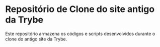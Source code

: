 # Repositório de Clone do site antigo da Trybe

Este repositório armazena os códigos e scripts desenvolvidos durante o clone do antigo site da Trybe.
